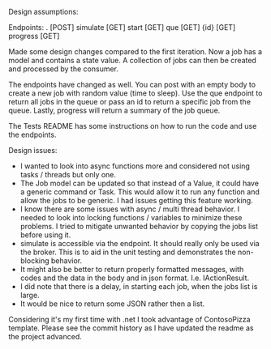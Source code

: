 Design assumptions:

Endpoints:
.          [POST]
simulate   [GET]
start      [GET]
que        [GET]
{id}       [GET]
progress   [GET]

Made some design changes compared to the first iteration. Now a job has a model and contains a state value. A collection of jobs can then be created and processed by the consumer. 

The endpoints have changed as well. You can post with an empty body to create a new job with random value (time to sleep). 
Use the que endpoint to return all jobs in the queue or pass an id to return a specific job from the queue. Lastly, progress will return a summary of the job queue.

The Tests README has some instructions on how to run the code and use the endpoints.


Design issues:
- I wanted to look into async functions more and considered not using tasks / threads but only one.
- The Job model can be updated so that instead of a Value, it could have a generic command or Task. This would allow it to run any function and allow the jobs to be generic. I had issues getting this feature working.
- I know there are some issues with async / multi thread behavior. I needed to look into locking functions / variables to minimize these problems. I tried to mitigate unwanted behavior by copying the jobs list before using it.
- simulate is accessible via the endpoint. It should really only be used via the broker. This is to aid in the unit testing and demonstrates the non-blocking behavior.
- It might also be better to return properly formatted messages, with codes and the data in the body and in json format. I.e. IActionResult.
- I did note that there is a delay, in starting each job, when the jobs list is large.
- It would be nice to return some JSON rather then a list.


Considering it's my first time with .net I took advantage of ContosoPizza template. Please see the commit history as I have updated the readme as the project advanced.


